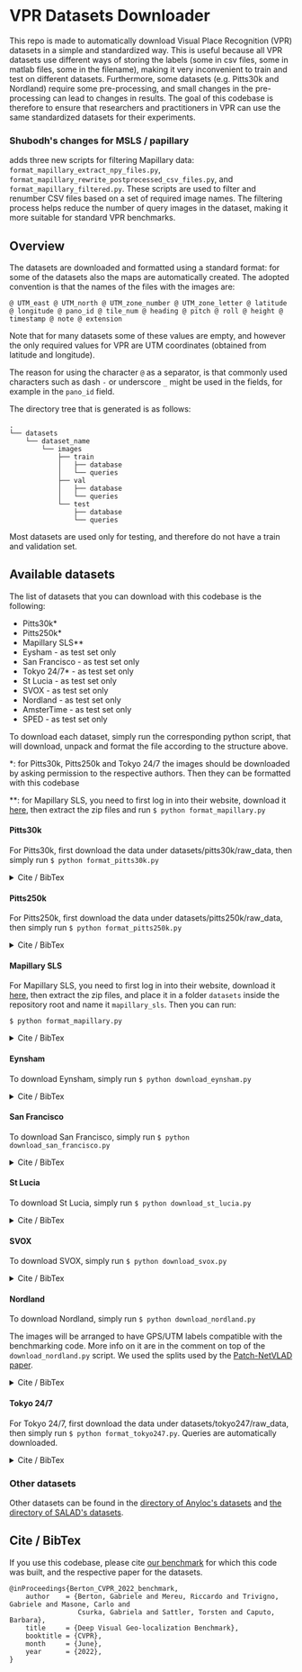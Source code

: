 # VPR Datasets Downloader

This repo is made to automatically download Visual Place Recognition (VPR) datasets in a simple and standardized way.
This is useful because all VPR datasets use different ways of storing the labels (some in csv files, some in matlab files, some in the filename), making it very inconvenient to train and test on different datasets.
Furthermore, some datasets (e.g. Pitts30k and Nordland) require some pre-processing, and small changes in the pre-processing can lead to changes in results.
The goal of this codebase is therefore to ensure that researchers and practitioners in VPR can use the same standardized datasets for their experiments.

### Shubodh's changes for MSLS / papillary
adds three new scripts for filtering Mapillary data: `format_mapillary_extract_npy_files.py`, `format_mapillary_rewrite_postprocessed_csv_files.py`, and `format_mapillary_filtered.py`. These scripts are used to filter and renumber CSV files based on a set of required image names. The filtering process helps reduce the number of query images in the dataset, making it more suitable for standard VPR benchmarks.


## Overview

The datasets are downloaded and formatted using a standard format: for some of the datasets also the maps are automatically created.
The adopted convention is that the names of the files with the images are:

`@ UTM_east @ UTM_north @ UTM_zone_number @ UTM_zone_letter @ latitude @ longitude @ pano_id @ tile_num @ heading @ pitch @ roll @ height @ timestamp @ note @ extension`

Note that for many datasets some of these values are empty, and however the only required values for VPR are UTM coordinates (obtained from latitude and longitude).

The reason for using the character `@` as a separator, is that commonly used characters such as dash `-` or underscore `_` might be used in the fields, for example in the `pano_id` field.

The directory tree that is generated is as follows:
```
.
└── datasets
    └── dataset_name
        └── images
            ├── train
            │   ├── database
            │   └── queries
            ├── val
            │   ├── database
            │   └── queries
            └── test
                ├── database
                └── queries
```

Most datasets are used only for testing, and therefore do not have a train and validation set.

## Available datasets

The list of datasets that you can download with this codebase is the following:
- Pitts30k*
- Pitts250k*
- Mapillary SLS**
- Eysham - as test set only
- San Francisco - as test set only
- Tokyo 24/7* - as test set only
- St Lucia - as test set only
- SVOX - as test set only
- Nordland - as test set only
- AmsterTime - as test set only
- SPED - as test set only

To download each dataset, simply run the corresponding python script, that will download,
unpack and format the file according to the structure above.

*: for Pitts30k, Pitts250k and Tokyo 24/7 the images should be downloaded by asking permission to the respective authors. Then they can be formatted with this codebase

*\*: for Mapillary SLS, you need to first log in into their website, download it [here](https://www.mapillary.com/dataset/places),
 then extract the zip files and run 
 `$ python format_mapillary.py`

#### Pitts30k

For Pitts30k, first download the data under datasets/pitts30k/raw_data, then simply run `$ python format_pitts30k.py`

<details>
    <summary>Cite / BibTex</summary>
<pre>
@article{Torii_2015_pitts,
    author = {A. {Torii} and J. {Sivic} and M. {Okutomi} and T. {Pajdla}},
    journal = {IEEE Transactions on Pattern Analysis and Machine Intelligence}, 
    title = {Visual Place Recognition with Repetitive Structures}, 
    year = {2015}
}
</pre>
</details>

#### Pitts250k

For Pitts250k, first download the data under datasets/pitts250k/raw_data, then simply run `$ python format_pitts250k.py`

<details>
    <summary>Cite / BibTex</summary>
<br>
<pre>
@article{Torii_2015_pitts,
    author = {A. {Torii} and J. {Sivic} and M. {Okutomi} and T. {Pajdla}},
    journal = {IEEE Transactions on Pattern Analysis and Machine Intelligence}, 
    title = {Visual Place Recognition with Repetitive Structures}, 
    year = {2015}
}
</pre>
</details>

#### Mapillary SLS

For Mapillary SLS, you need to first log in into their website, download it [here](https://www.mapillary.com/dataset/places),
 then extract the zip files, and place it in a folder `datasets` inside the repository root and name it
`mapillary_sls`.
Then you can run:

 `$ python format_mapillary.py`

<details>
    <summary>Cite / BibTex</summary>
<br>
<pre>
@inproceedings{Warburg_2020_msls,
    author={Warburg, Frederik and Hauberg, Soren and Lopez-Antequera, Manuel and Gargallo, Pau and Kuang, Yubin and Civera, Javier},
    title={Mapillary Street-Level Sequences: A Dataset for Lifelong Place Recognition},
    booktitle={IEEE Conference on Computer Vision and Pattern Recognition},
    month={June},
    year={2020}
}
</pre>
</details>

#### Eynsham

To download Eynsham, simply run `$ python download_eynsham.py`

<details>
    <summary>Cite / BibTex</summary>
<br>
<pre>
@inproceedings{Cummins_2009_eynsham,
    title={Highly scalable appearance-only SLAM - {FAB-MAP} 2.0},
    author={M. Cummins and P. Newman},
    booktitle={Robotics: Science and Systems},
    year={2009}
}
</pre>
</details>

#### San Francisco

To download San Francisco, simply run `$ python download_san_francisco.py`

<details>
    <summary>Cite / BibTex</summary>
<br>
<pre>
@inproceedings{Chen_2011_san_francisco,
    author={D. M. {Chen} and G. {Baatz} and K. {Köser} and S. S. {Tsai} and R. {Vedantham} and T. {Pylvänäinen} and K. {Roimela} and X. {Chen} and J. {Bach} and M. {Pollefeys} and B. {Girod} and R. {Grzeszczuk}},
    booktitle={IEEE Conference on Computer Vision and Pattern Recognition},
    title={City-scale landmark identification on mobile devices}, 
    year={2011},
    pages={737-744},
    doi={10.1109/CVPR.2011.5995610}
}
</pre>
</details>

#### St Lucia

To download St Lucia, simply run `$ python download_st_lucia.py`

<details>
    <summary>Cite / BibTex</summary>
<br>
<pre>
@article{Milford_2008_st_lucia,
    title={Mapping a Suburb With a Single Camera Using a Biologically Inspired SLAM System},
    author={Michael Milford and G. Wyeth},
    journal={IEEE Transactions on Robotics},
    year={2008},
    volume={24},
    pages={1038-1053}
}
</pre>
</details>

#### SVOX

To download SVOX, simply run `$ python download_svox.py`

<details>
    <summary>Cite / BibTex</summary>
<br>
<pre>
@inproceedings{Berton_2021_svox, 
    author = {Berton, Gabriele and Paolicelli, Valerio and Masone, Carlo and Caputo, Barbara},
    title = {Adaptive-Attentive Geolocalization From Few Queries: A Hybrid Approach},
    booktitle = {IEEE Winter Conference on Applications of Computer Vision},
    month = {January},
    year = {2021},
    pages = {2918-2927}
}
</pre>
</details>

#### Nordland

To download Nordland, simply run `$ python download_nordland.py`

The images will be arranged to have GPS/UTM labels compatible with the benchmarking code. More info on it are in the comment on top of the `download_nordland.py` script. We used the splits used by the [Patch-NetVLAD paper](https://arxiv.org/abs/2103.01486).

<details>
    <summary>Cite / BibTex</summary>
<br>
<pre>
@inproceedings{Sunderhauf_2013_nordland,
    title = {Are we there yet? Challenging {SeqSLAM} on a 3000 km journey across all four seasons},
    author = {N. S{\"u}nderhauf and P. Neubert and P. Protzel},
    booktitle = {Proc. of Workshop on Long-Term Autonomy, }#icra,
    pages = {2013},
    year = {2013}
}
</pre>
</details>

#### Tokyo 24/7

For Tokyo 24/7, first download the data under datasets/tokyo247/raw_data, then simply run `$ python format_tokyo247.py`. Queries are automatically downloaded.

<details>
    <summary>Cite / BibTex</summary>
<br>
<pre>
@article{Torii_2018_tokyo247,
    author = {A. {Torii} and R. {Arandjelović} and J. {Sivic} and M. {Okutomi} and T. {Pajdla}},
    journal = {IEEE Transactions on Pattern Analysis and Machine Intelligence}, 
    title = {24/7 Place Recognition by View Synthesis}, 
    year = {2018},
    volume = {40},
    number = {2},
    pages = {257-271}
}
</pre>
</details>

### Other datasets

Other datasets can be found in the [directory of Anyloc's datasets](https://iiitaphyd-my.sharepoint.com/personal/robotics_iiit_ac_in/_layouts/15/onedrive.aspx?ga=1&id=%2Fpersonal%2Frobotics%5Fiiit%5Fac%5Fin%2FDocuments%2FStudent%20Research%2FAnyLoc%2D2023%2FPublic%2FDatasets%2DAll) and [the directory of SALAD's datasets](https://surfdrive.surf.nl/files/index.php/s/sbZRXzYe3l0v67W).


## Cite / BibTex
If you use this codebase, please cite [our benchmark](https://github.com/gmberton/deep-visual-geo-localization-benchmark) for which this code was built, and the respective paper for the datasets.
```
@inProceedings{Berton_CVPR_2022_benchmark,
    author    = {Berton, Gabriele and Mereu, Riccardo and Trivigno, Gabriele and Masone, Carlo and
                 Csurka, Gabriela and Sattler, Torsten and Caputo, Barbara},
    title     = {Deep Visual Geo-localization Benchmark},
    booktitle = {CVPR},
    month     = {June},
    year      = {2022},
}
```
